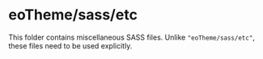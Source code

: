 # eoTheme/sass/etc

This folder contains miscellaneous SASS files. Unlike `"eoTheme/sass/etc"`, these files
need to be used explicitly.
